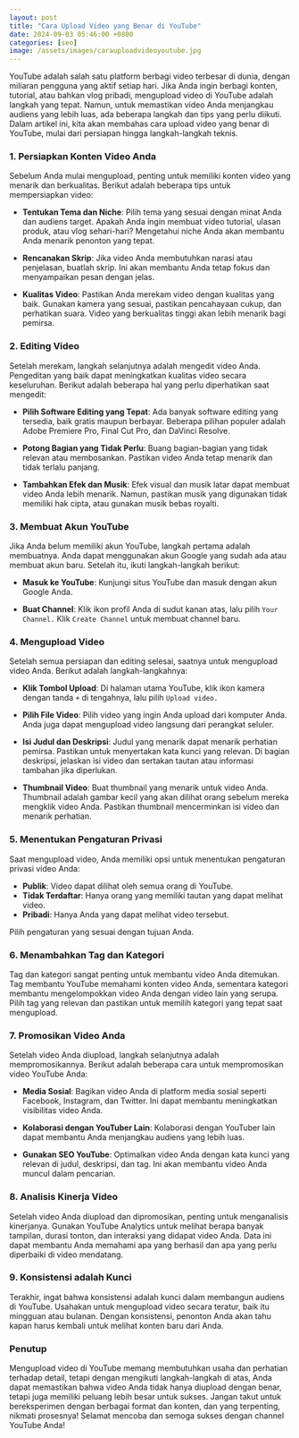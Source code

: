 ```yaml
---
layout: post
title: "Cara Upload Video yang Benar di YouTube"
date: 2024-09-03 05:46:00 +0800
categories: [seo]
image: /assets/images/carauploadvideoyoutube.jpg
---
```


YouTube adalah salah satu platform berbagi video terbesar di dunia, dengan miliaran pengguna yang aktif setiap hari. Jika Anda ingin berbagi konten, tutorial, atau bahkan vlog pribadi, mengupload video di YouTube adalah langkah yang tepat. Namun, untuk memastikan video Anda menjangkau audiens yang lebih luas, ada beberapa langkah dan tips yang perlu diikuti. Dalam artikel ini, kita akan membahas cara upload video yang benar di YouTube, mulai dari persiapan hingga langkah-langkah teknis.

### 1. Persiapkan Konten Video Anda

Sebelum Anda mulai mengupload, penting untuk memiliki konten video yang menarik dan berkualitas. Berikut adalah beberapa tips untuk mempersiapkan video:

- **Tentukan Tema dan Niche**: Pilih tema yang sesuai dengan minat Anda dan audiens target. Apakah Anda ingin membuat video tutorial, ulasan produk, atau vlog sehari-hari? Mengetahui niche Anda akan membantu Anda menarik penonton yang tepat.

- **Rencanakan Skrip**: Jika video Anda membutuhkan narasi atau penjelasan, buatlah skrip. Ini akan membantu Anda tetap fokus dan menyampaikan pesan dengan jelas.

- **Kualitas Video**: Pastikan Anda merekam video dengan kualitas yang baik. Gunakan kamera yang sesuai, pastikan pencahayaan cukup, dan perhatikan suara. Video yang berkualitas tinggi akan lebih menarik bagi pemirsa.

### 2. Editing Video

Setelah merekam, langkah selanjutnya adalah mengedit video Anda. Pengeditan yang baik dapat meningkatkan kualitas video secara keseluruhan. Berikut adalah beberapa hal yang perlu diperhatikan saat mengedit:

- **Pilih Software Editing yang Tepat**: Ada banyak software editing yang tersedia, baik gratis maupun berbayar. Beberapa pilihan populer adalah Adobe Premiere Pro, Final Cut Pro, dan DaVinci Resolve.

- **Potong Bagian yang Tidak Perlu**: Buang bagian-bagian yang tidak relevan atau membosankan. Pastikan video Anda tetap menarik dan tidak terlalu panjang.

- **Tambahkan Efek dan Musik**: Efek visual dan musik latar dapat membuat video Anda lebih menarik. Namun, pastikan musik yang digunakan tidak memiliki hak cipta, atau gunakan musik bebas royalti.

### 3. Membuat Akun YouTube

Jika Anda belum memiliki akun YouTube, langkah pertama adalah membuatnya. Anda dapat menggunakan akun Google yang sudah ada atau membuat akun baru. Setelah itu, ikuti langkah-langkah berikut:

- **Masuk ke YouTube**: Kunjungi situs YouTube dan masuk dengan akun Google Anda.

- **Buat Channel**: Klik ikon profil Anda di sudut kanan atas, lalu pilih `Your Channel.` Klik `Create Channel` untuk membuat channel baru.

### 4. Mengupload Video

Setelah semua persiapan dan editing selesai, saatnya untuk mengupload video Anda. Berikut adalah langkah-langkahnya:

- **Klik Tombol Upload**: Di halaman utama YouTube, klik ikon kamera dengan tanda `+` di tengahnya, lalu pilih `Upload video.`

- **Pilih File Video**: Pilih video yang ingin Anda upload dari komputer Anda. Anda juga dapat mengupload video langsung dari perangkat seluler.

- **Isi Judul dan Deskripsi**: Judul yang menarik dapat menarik perhatian pemirsa. Pastikan untuk menyertakan kata kunci yang relevan. Di bagian deskripsi, jelaskan isi video dan sertakan tautan atau informasi tambahan jika diperlukan.

- **Thumbnail Video**: Buat thumbnail yang menarik untuk video Anda. Thumbnail adalah gambar kecil yang akan dilihat orang sebelum mereka mengklik video Anda. Pastikan thumbnail mencerminkan isi video dan menarik perhatian.

### 5. Menentukan Pengaturan Privasi

Saat mengupload video, Anda memiliki opsi untuk menentukan pengaturan privasi video Anda:

- **Publik**: Video dapat dilihat oleh semua orang di YouTube.
- **Tidak Terdaftar**: Hanya orang yang memiliki tautan yang dapat melihat video.
- **Pribadi**: Hanya Anda yang dapat melihat video tersebut.

Pilih pengaturan yang sesuai dengan tujuan Anda.

### 6. Menambahkan Tag dan Kategori

Tag dan kategori sangat penting untuk membantu video Anda ditemukan. Tag membantu YouTube memahami konten video Anda, sementara kategori membantu mengelompokkan video Anda dengan video lain yang serupa. Pilih tag yang relevan dan pastikan untuk memilih kategori yang tepat saat mengupload.

### 7. Promosikan Video Anda

Setelah video Anda diupload, langkah selanjutnya adalah mempromosikannya. Berikut adalah beberapa cara untuk mempromosikan video YouTube Anda:

- **Media Sosial**: Bagikan video Anda di platform media sosial seperti Facebook, Instagram, dan Twitter. Ini dapat membantu meningkatkan visibilitas video Anda.

- **Kolaborasi dengan YouTuber Lain**: Kolaborasi dengan YouTuber lain dapat membantu Anda menjangkau audiens yang lebih luas.

- **Gunakan SEO YouTube**: Optimalkan video Anda dengan kata kunci yang relevan di judul, deskripsi, dan tag. Ini akan membantu video Anda muncul dalam pencarian.

### 8. Analisis Kinerja Video

Setelah video Anda diupload dan dipromosikan, penting untuk menganalisis kinerjanya. Gunakan YouTube Analytics untuk melihat berapa banyak tampilan, durasi tonton, dan interaksi yang didapat video Anda. Data ini dapat membantu Anda memahami apa yang berhasil dan apa yang perlu diperbaiki di video mendatang.

### 9. Konsistensi adalah Kunci

Terakhir, ingat bahwa konsistensi adalah kunci dalam membangun audiens di YouTube. Usahakan untuk mengupload video secara teratur, baik itu mingguan atau bulanan. Dengan konsistensi, penonton Anda akan tahu kapan harus kembali untuk melihat konten baru dari Anda.

### Penutup

Mengupload video di YouTube memang membutuhkan usaha dan perhatian terhadap detail, tetapi dengan mengikuti langkah-langkah di atas, Anda dapat memastikan bahwa video Anda tidak hanya diupload dengan benar, tetapi juga memiliki peluang lebih besar untuk sukses. Jangan takut untuk bereksperimen dengan berbagai format dan konten, dan yang terpenting, nikmati prosesnya! Selamat mencoba dan semoga sukses dengan channel YouTube Anda!